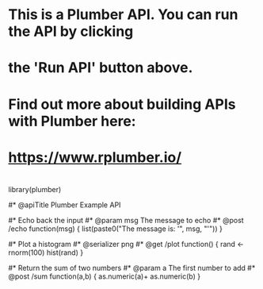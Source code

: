 #
# This is a Plumber API. You can run the API by clicking
# the 'Run API' button above.
#
# Find out more about building APIs with Plumber here:
#
#    https://www.rplumber.io/
#

library(plumber)

#* @apiTitle Plumber Example API

#* Echo back the input
#* @param msg The message to echo
#* @post /echo
function(msg) {
    list(paste0("The message is: '", msg, "'"))
}

#* Plot a histogram
#* @serializer png
#* @get /plot
function() {
    rand <- rnorm(100)
    hist(rand)
}

#* Return the sum of two numbers
#* @param a The first number to add
#* @post /sum
function(a,b) {
   as.numeric(a)+ as.numeric(b)
}
